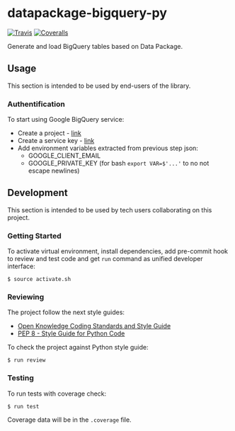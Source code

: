 # datapackage-bigquery-py

[![Travis](https://img.shields.io/travis/okfn/datapackage-bigquery-py.svg)](https://travis-ci.org/okfn/datapackage-bigquery-py)
[![Coveralls](http://img.shields.io/coveralls/okfn/datapackage-bigquery-py.svg?branch=master)](https://coveralls.io/r/okfn/datapackage-bigquery-py?branch=master)

Generate and load BigQuery tables based on Data Package.

## Usage

This section is intended to be used by end-users of the library.

### Authentification

To start using Google BigQuery service:
- Create a project - [link](https://console.developers.google.com/home/dashboard)
- Create a service key - [link](https://console.developers.google.com/apis/credentials)
- Add environment variables extracted from previous step json:
    - GOOGLE_CLIENT_EMAIL
    - GOOGLE_PRIVATE_KEY (for bash `export VAR=$'...'` to no not escape newlines)

## Development

This section is intended to be used by tech users collaborating
on this project.

### Getting Started

To activate virtual environment, install
dependencies, add pre-commit hook to review and test code
and get `run` command as unified developer interface:

```
$ source activate.sh
```

### Reviewing

The project follow the next style guides:
- [Open Knowledge Coding Standards and Style Guide](https://github.com/okfn/coding-standards)
- [PEP 8 - Style Guide for Python Code](https://www.python.org/dev/peps/pep-0008/)

To check the project against Python style guide:

```
$ run review
```

### Testing

To run tests with coverage check:

```
$ run test
```

Coverage data will be in the `.coverage` file.
